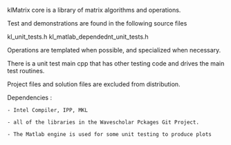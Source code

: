 klMatrix core is a library of matrix algorithms and operations.

Test and demonstrations are found in the following source files

kl_unit_tests.h
kl_matlab_dependednt_unit_tests.h

Operations are templated when possible, and specialized when necessary.

There is a unit test main cpp that has other testing code and drives the main test routines.

Project files and solution files are excluded from distribution.   

Dependencies :

	- Intel Compiler, IPP, MKL

	- all of the libraries in the Wavescholar Pckages Git Project.
	
	- The Matlab engine is used for some unit testing to produce plots
	
